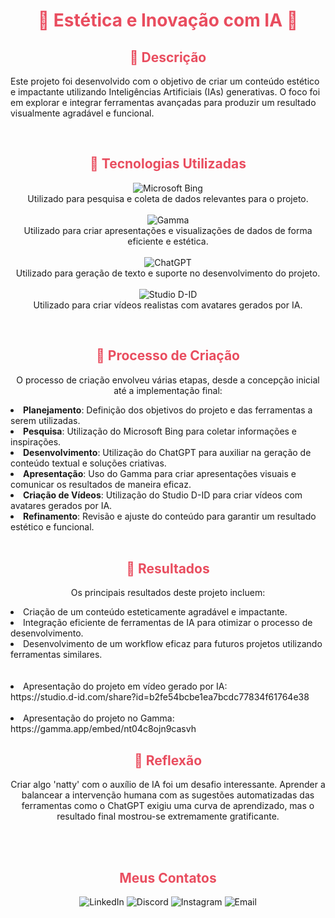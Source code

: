 <h1 align="center" style="color:#E94D5F">🤖 Estética e Inovação com IA 🚀</h1>

<h2 align="center" style="color:#E94D5F">📒 Descrição</h2>

Este projeto foi desenvolvido com o objetivo de criar um conteúdo estético e impactante utilizando Inteligências Artificiais (IAs) generativas. O foco foi em explorar e integrar ferramentas avançadas para produzir um resultado visualmente agradável e funcional.

 <br>

<h2 align="center" style="color:#E94D5F">🤖 Tecnologias Utilizadas</h2>
<p align="center">
<img src="https://img.shields.io/badge/Microsoft%20Bing-0078D4?style=for-the-badge&logo=microsoft&logoColor=white" alt="Microsoft Bing"/> <br> Utilizado para pesquisa e coleta de dados relevantes para o projeto. 
    <br> <BR>
<img src="https://img.shields.io/badge/Gamma-000000?style=for-the-badge&logo=gamma&logoColor=white" alt="Gamma"/><br>
 Utilizado para criar apresentações e visualizações de dados de forma eficiente e estética.<br>
    <br>
<img src="https://img.shields.io/badge/ChatGPT-000000?style=for-the-badge&logo=openai&logoColor=white" alt="ChatGPT"/><br>
Utilizado para geração de texto e suporte no desenvolvimento do projeto. <br>
    <br>
    <img src="https://img.shields.io/badge/Studio%20D--ID-FF5E5B?style=for-the-badge&logo=d-id&logoColor=white" alt="Studio D-ID"/><br>
 Utilizado para criar vídeos realistas com avatares gerados por IA.
  <br>
</p>
 <br>
<h2 align="center" style="color:#E94D5F">🧐 Processo de Criação</h2>
<p align="center">
O processo de criação envolveu várias etapas, desde a concepção inicial até a implementação final:
</p>

<li><b>Planejamento</b>: Definição dos objetivos do projeto e das ferramentas a serem utilizadas.</li>
<li><b>Pesquisa</b>: Utilização do Microsoft Bing para coletar informações e inspirações.</li>
<li><b>Desenvolvimento</b>: Utilização do ChatGPT para auxiliar na geração de conteúdo textual e soluções criativas.</li>
<li><b>Apresentação</b>: Uso do Gamma para criar apresentações visuais e comunicar os resultados de maneira eficaz.</li>
<li><b>Criação de Vídeos</b>: Utilização do Studio D-ID para criar vídeos com avatares gerados por IA.</li>
<li><b>Refinamento</b>: Revisão e ajuste do conteúdo para garantir um resultado estético e funcional.</li>

 <br>

<h2 align="center" style="color:#E94D5F">🚀 Resultados</h2>
<p align="center">
Os principais resultados deste projeto incluem:
</p>

<li>Criação de um conteúdo esteticamente agradável e impactante.</li>
<li>Integração eficiente de ferramentas de IA para otimizar o processo de desenvolvimento.</li>
<li>Desenvolvimento de um workflow eficaz para futuros projetos utilizando ferramentas similares.</li><BR><BR>
<li>Apresentação do projeto em vídeo gerado por IA:</li>
https://studio.d-id.com/share?id=b2fe54bcbe1ea7bcdc77834f61764e38
    <BR>    <br>
<li>Apresentação do projeto no Gamma: </li>
https://gamma.app/embed/nt04c8ojn9casvh


 <br>
<h2 align="center" style="color:#E94D5F">💭 Reflexão</h2>
<p align="center">
Criar algo 'natty' com o auxílio de IA foi um desafio interessante. Aprender a balancear a intervenção humana com as sugestões automatizadas das ferramentas como o ChatGPT exigiu uma curva de aprendizado, mas o resultado final mostrou-se extremamente gratificante.
</p>
<br>
<br>
<h2 align="center" style="color:#E94D5F">Meus Contatos</h2>
<div align="center">
  <img src="https://img.shields.io/badge/LinkedIn-0077B5?style=for-the-badge&logo=linkedin&logoColor=white" alt="LinkedIn"/>
  <img src="https://img.shields.io/badge/Discord-7289DA?style=for-the-badge&logo=discord&logoColor=white" alt="Discord"/>
  <img src="https://img.shields.io/badge/-Instagram-%23E4405F?style=for-the-badge&logo=instagram&logoColor=white" alt="Instagram"/>
  <img src="https://img.shields.io/badge/-Email-000?style=for-the-badge&logo=microsoft-outlook&logoColor=White" alt="Email"/>
</div>
